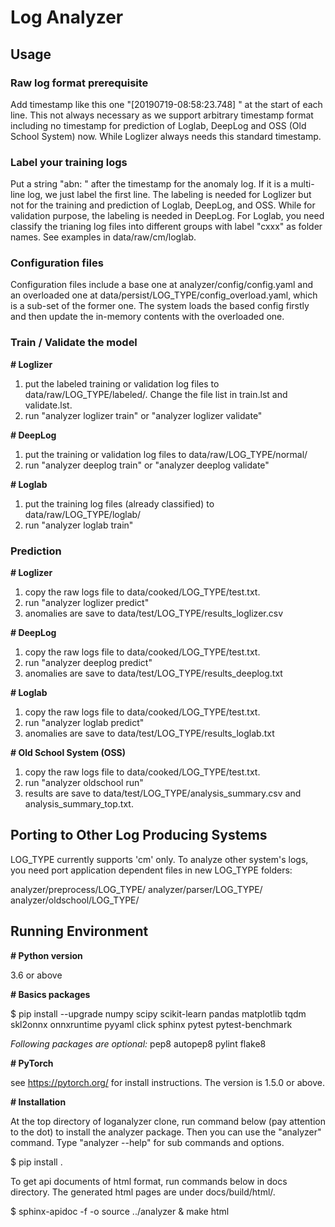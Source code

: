 # **Log Analyzer**

## **Usage**

### Raw log format prerequisite
Add timestamp like this one "[20190719-08:58:23.748] " at the start of each line. This not always necessary as we support arbitrary timestamp format including no timestamp for prediction of Loglab, DeepLog and OSS (Old School System) now. While Loglizer always needs this standard timestamp.

### Label your training logs
Put a string "abn: " after the timestamp for the anomaly log. If it is a multi-line log, we just label the first line. The labeling is needed for Loglizer but not for the training and prediction of Loglab, DeepLog, and OSS. While for validation purpose, the labeling is needed in DeepLog. For Loglab, you need classify the trianing log files into different groups with label "cxxx" as folder names. See examples in data/raw/cm/loglab.

### Configuration files

Configuration files include a base one at analyzer/config/config.yaml and an overloaded one at data/persist/LOG_TYPE/config_overload.yaml, which is a sub-set of the former one. The system loads the based config firstly and then update the in-memory contents with the overloaded one.

### Train / Validate the model

**# Loglizer**

1) put the labeled training or validation log files to data/raw/LOG_TYPE/labeled/. Change the file list in train.lst and validate.lst.
2) run "analyzer loglizer train" or "analyzer loglizer validate"

**# DeepLog**

1) put the training or validation log files to data/raw/LOG_TYPE/normal/
2) run "analyzer deeplog train" or "analyzer deeplog validate"

**# Loglab**

1) put the training log files (already classified) to data/raw/LOG_TYPE/loglab/
2) run "analyzer loglab train"

### Prediction

**# Loglizer**

1) copy the raw logs file to data/cooked/LOG_TYPE/test.txt.
2) run "analyzer loglizer predict"
3) anomalies are save to data/test/LOG_TYPE/results_loglizer.csv

**# DeepLog**

1) copy the raw logs file to data/cooked/LOG_TYPE/test.txt.
2) run "analyzer deeplog predict"
3) anomalies are save to data/test/LOG_TYPE/results_deeplog.txt

**# Loglab**

1) copy the raw logs file to data/cooked/LOG_TYPE/test.txt.
2) run "analyzer loglab predict"
3) anomalies are save to data/test/LOG_TYPE/results_loglab.txt

**# Old School System (OSS)**

1) copy the raw logs file to data/cooked/LOG_TYPE/test.txt.
2) run "analyzer oldschool run"
3) results are save to data/test/LOG_TYPE/analysis_summary.csv and analysis_summary_top.txt.

## **Porting to Other Log Producing Systems**

LOG_TYPE currently supports 'cm' only. To analyze other system's logs, you need port application dependent files in new LOG_TYPE folders:

analyzer/preprocess/LOG_TYPE/
analyzer/parser/LOG_TYPE/
analyzer/oldschool/LOG_TYPE/

## **Running Environment**

**# Python version**

3.6 or above

**# Basics packages**

$ pip install --upgrade numpy scipy scikit-learn pandas matplotlib tqdm skl2onnx onnxruntime pyyaml click sphinx pytest pytest-benchmark

*Following packages are optional:*
pep8 autopep8 pylint flake8

**# PyTorch**

see https://pytorch.org/ for install instructions. The version is 1.5.0 or above.

**# Installation**

At the top directory of loganalyzer clone, run command below (pay attention to the dot) to install the analyzer package. Then you can use the "analyzer" command. Type "analyzer --help" for sub commands and options.

$ pip install .

To get api documents of html format, run commands below in docs directory. The generated html pages are under docs/build/html/.

$ sphinx-apidoc -f -o source ../analyzer & make html
